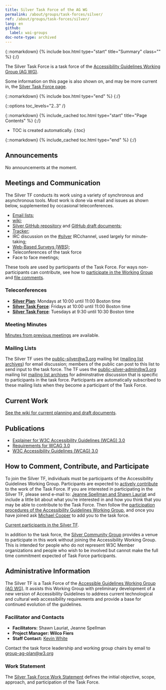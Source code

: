 ```yaml
---
title: Silver Task Force of the AG WG
permalink: /about/groups/task-forces/silver/
ref: /about/groups/task-forces/silver/
lang: en
github:
  label: wai-groups
doc-note-type: archived
---
```


{::nomarkdown}
{% include box.html type="start" title="Summary" class="" %}
{:/}

The Silver Task Force is a task force of the [Accessibility Guidelines Working Group (AG WG)](/about/groups/agwg/).

Some information on this page is also shown on, and may be more current in, the [Silver Task Force page](https://www.w3.org/groups/tf/silver-tf/).

{::nomarkdown}
{% include box.html type="end" %}
{:/}

{::options toc_levels="2..3" /}

{::nomarkdown}
{% include_cached toc.html type="start" title="Page Contents" %}
{:/}

-   TOC is created automatically.
{:toc}

{::nomarkdown}
{% include_cached toc.html type="end" %}
{:/}

## Announcements

No announcements at the moment.

## Meetings and Communication

The Silver TF conducts its work using a variety of synchronous and asynchronous tools. Most work is done via email and issues as shown below, supplemented by occasional teleconferences.

- [Email lists](https://www.w3.org/WAI/GL/task-forces/silver/#email);
- [wiki](https://www.w3.org/WAI/GL/task-forces/silver/wiki/);
- [Silver GitHub repository](https://github.com/w3c/silver/) and [GitHub draft documents](https://w3c.github.io/silver/);
- [Tracker](https://www.w3.org/WAI/GL/task-forces/silver/track/);
- IRC discussion on the [#silver](irc://irc.w3.org/silver) IRCchannel, used largely for minute-taking;
- [Web-Based Surveys (WBS)](https://www.w3.org/2002/09/wbs/94845/);
- Teleconferences of the task force
- Face to face meetings;

These tools are used by participants of the Task Force. For ways non-participants can contribute, see how to [participate in the Working Group](/about/groups/agwg/participate/) and [file comments](https://www.w3.org/WAI/WCAG20/comments/).

### Teleconferences

- **[Silver Plan](https://www.w3.org/2017/08/telecon-info_silver-plan)**: Mondays at 10:00 until 11:00 Boston time
- **[Silver Task Force](https://www.w3.org/2017/08/telecon-info_silver-fri)**: Fridays at 10:00 until 11:00 Boston time
- **[Silver Task Force](https://www.w3.org/2017/08/telecon-info_silver-tue)**: Tuesdays at 9:30 until 10:30 Boston time

### Meeting Minutes

[Minutes from previous meetings](https://www.w3.org/WAI/GL/task-forces/silver/minutes) are available.

### Mailing Lists

The Silver TF uses the public-silver@w3.org mailing list ([mailing list archives](http://lists.w3.org/Archives/Public/public-silver/)) for email discussion; members of the public can post to this list to send input to the task force. The TF uses the public-silver-admin@w3.org mailing list [mailing list archives](http://lists.w3.org/Archives/Public/public-silver-admin/) for adminstrative discussion that is specific to participants in the task force. Participants are automatically subscribed to these mailing lists when they become a participant of the Task Force.

## Current Work

[See the wiki for current planning and draft documents](https://www.w3.org/WAI/GL/task-forces/silver/wiki/).

## Publications

- [Explainer for W3C Accessibility Guidelines (WCAG) 3.0](https://w3c.github.io/silver/explainer/)
- [Requirements for WCAG 3.0](https://w3c.github.io/silver/requirements/)
- [W3C Accessibility Guidelines (WCAG) 3.0](https://w3c.github.io/silver/guidelines/)

## How to Comment, Contribute, and Participate

To join the Silver TF, individuals must be participants of the Accessibility Guidelines Working Group. Participants are expected to [actively contribute](/about/groups/task-forces/silver/work-statement/#participation) to the work of the Task Force. If you are interested in participating in the Silver TF, please send e-mail to: [Jeanne Spellman and Shawn Lauriat](mailto:jspellman@spellmanconsulting.com,lauriat@google.com?subject=Silver%20Task%20Force%20Enquiry) and include a little bit about what you’re interested in and how you think that you may be able to contribute to the Task Force. Then follow the [participation procedures of the Accessibility Guidelines Working Group](/about/groups/agwg/participate/), and once you have joined ask [Michael Cooper](mailto:cooper@w3.org) to add you to the task force.

[Current participants in the Silver TF](https://www.w3.org/2000/09/dbwg/details?group=94845&public=1).

In addition to the task force, the [Silver Community Group](https://www.w3.org/community/silver/) provides a venue to participate in this work without joining the Accessibility Working Group. This is intended for people who do not represent W3C Member organizations and people who wish to be involved but cannot make the full time commitment expected of Task Force participants.

## Administrative Information

The Silver TF is a Task Force of the [Accessible Guidelines Working Group (AG WG)](/about/groups/agwg/). It assists this Working Group with preliminary development of a new version of Accessibility Guidelines to address current technological and cultural web accessibility requirements and provide a base for continued evolution of the guidelines.

### Facilitator and Contacts

- **Facilitators:** Shawn Lauriat, Jeanne Spellman
- **Project Manager: Wilco Fiers**
- **Staff Contact:** [Kevin White](https://www.w3.org/People/kevin/)

Contact the task force leadership and working group chairs by email to [group-ag-plan@w3.org](mailto:group-ag-plan@w3.org)

### Work Statement

The [Silver Task Force Work Statement](/about/groups/task-forces/silver/work-statement/) defines the initial objective, scope, approach, and participation of the Task Force.

